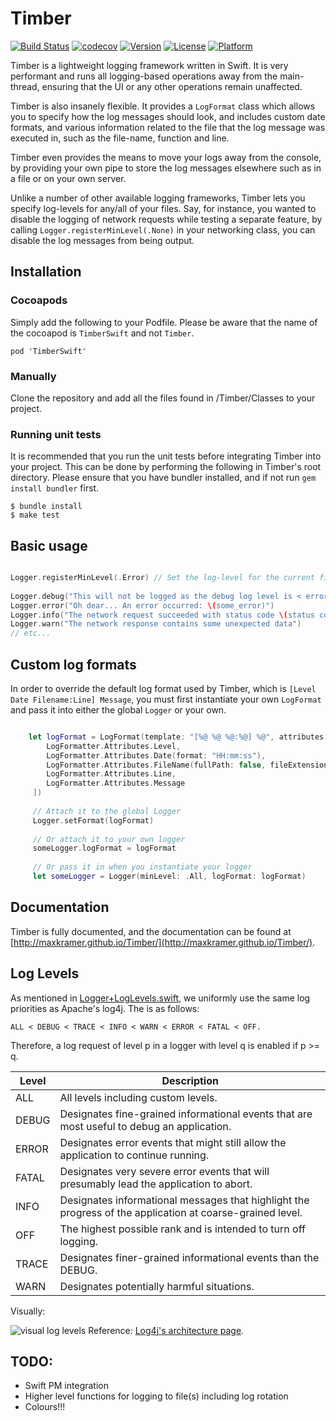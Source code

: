 # Timber

[![Build Status](https://travis-ci.org/MaxKramer/Timber.svg?branch=master)](https://travis-ci.org/MaxKramer/Timber)
[![codecov](https://codecov.io/gh/MaxKramer/Timber/branch/master/graph/badge.svg)](https://codecov.io/gh/MaxKramer/Timber)
[![Version](https://img.shields.io/cocoapods/v/TimberSwift.svg?style=flat)](http://cocoapods.org/pods/TimberSwift)
[![License](https://img.shields.io/cocoapods/l/TimberSwift.svg?style=flat)](http://cocoapods.org/pods/TimberSwift)
[![Platform](https://img.shields.io/cocoapods/p/TimberSwift.svg?style=flat)](http://cocoapods.org/pods/TimberSwift)

Timber is a lightweight logging framework written in Swift. It is very performant and runs all logging-based operations away from the main-thread, ensuring that the UI or any other operations remain unaffected.

Timber is also insanely flexible. It provides a `LogFormat` class which allows you to specify how the log messages should look, and includes custom date formats, and various information related to the file that the log message was executed in, such as the file-name, function and line.

Timber even provides the means to move your logs away from the console, by providing your own pipe to store the log messages elsewhere such as in a file or on your own server.

Unlike a number of other available logging frameworks, Timber lets you specify log-levels for any/all of your files. Say, for instance, you wanted to disable the logging of network requests while testing a separate feature, by calling `Logger.registerMinLevel(.None)` in your networking class, you can disable the log messages from being output.


## Installation

### Cocoapods

Simply add the following to your Podfile. Please be aware that the name of the cocoapod is `TimberSwift` and not `Timber`.

    pod 'TimberSwift'
    
### Manually

Clone the repository and add all the files found in /Timber/Classes to your project.

### Running unit tests

It is recommended that you run the unit tests before integrating Timber into your project. This can be done by performing the following in Timber's root directory. Please ensure that you have bundler installed, and if not run `gem install bundler` first.

	$ bundle install
    $ make test

## Basic usage

```swift

Logger.registerMinLevel(.Error) // Set the log-level for the current file if needed
    
Logger.debug("This will not be logged as the debug log level is < error")
Logger.error("Oh dear... An error occurred: \(some_error)")
Logger.info("The network request succeeded with status code \(status code)")
Logger.warn("The network response contains some unexpected data")
// etc...

```
## Custom log formats

In order to override the default log format used by Timber, which is `[Level Date Filename:Line] Message`, you must first instantiate your own `LogFormat` and pass it into either the global `Logger` or your own.

```swift

	let logFormat = LogFormat(template: "[%@ %@ %@:%@] %@", attributes: [
        LogFormatter.Attributes.Level,
        LogFormatter.Attributes.Date(format: "HH:mm:ss"),
        LogFormatter.Attributes.FileName(fullPath: false, fileExtension: true),
        LogFormatter.Attributes.Line,
        LogFormatter.Attributes.Message
     ])
     
     // Attach it to the global Logger
     Logger.setFormat(logFormat)
     
     // Or attach it to your own logger
     someLogger.logFormat = logFormat
     
     // Or pass it in when you instantiate your logger
     let someLogger = Logger(minLevel: .All, logFormat: logFormat)
```


## Documentation

Timber is fully documented, and the documentation can be found at [http://maxkramer.github.io/Timber/](http://maxkramer.github.io/Timber/).

## Log Levels
    
As mentioned in [Logger+LogLevels.swift](https://github.com/MaxKramer/Logger/blob/master/Logger/Logger%2BLogLevels.swift), we uniformly use the same log priorities as Apache's log4j. The is as follows:

    ALL < DEBUG < TRACE < INFO < WARN < ERROR < FATAL < OFF.

Therefore, a log request of level p in a logger with level q is enabled if p >= q.

|Level|Description|
|---|---|
|ALL|All levels including custom levels.|
|DEBUG|Designates fine-grained informational events that are most useful to debug an application.|
|ERROR|Designates error events that might still allow the application to continue running.|
|FATAL|Designates very severe error events that will presumably lead the application to abort.|
|INFO|Designates informational messages that highlight the progress of the application at coarse-grained level.|
|OFF|The highest possible rank and is intended to turn off logging.|
|TRACE|Designates finer-grained informational events than the DEBUG.|
|WARN|Designates potentially harmful situations.|

Visually:

![visual log levels][visual_log_levels]
Reference: [Log4j's architecture page](https://logging.apache.org/log4j/2.0/manual/architecture.html).

[visual_log_levels]: https://www.dropbox.com/s/hfqqua38rbv2psa/Screenshot%202016-06-09%2023.07.44.png?dl=1

## TODO:

- Swift PM integration
- Higher level functions for logging to file(s) including log rotation
- Colours!!!
